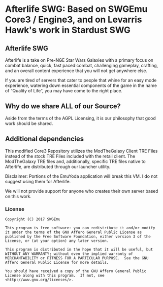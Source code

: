 # Afterlife SWG: Based on SWGEmu Core3 / Engine3, and on Levarris Hawk's work in Stardust SWG #

## Afterlife SWG ##

Afterlife is a take on Pre-NGE Star Wars Galaxies with a primary focus on combat balance, quick, fast paced combat, challenging gameplay, crafting, and an overall content experience that you will not get anywhere else.

If you are tired of servers that cater to people that whine for an easy mode experience, watering down essential components of the game in the name of “Quality of Life”,  you may have come to the right place.

## Why do we share ALL of our Source? ##

Aside from the terms of the AGPL Licensing, it is our philosophy that good work should be shared.

## Additional dependencies ##

This modified Core3 Repository utilizes the ModTheGalaxy Client TRE Files instead of the stock TRE Files included with the retail client. The ModTheGalaxy TRE files and, additionally, specific TRE files native to Afterlife, are distributed through our launcher utility.

Disclaimer:  Portions of the EmuYoda application will break this VM.   I do not suggest using them for Afterlife.

We will not provide support for anyone who creates their own server based on this work.

### License ###
    Copyright (C) 2017 SWGEmu

    This program is free software: you can redistribute it and/or modify
    it under the terms of the GNU Affero General Public License as published by the Free Software Foundation, either version 3 of the License, or (at your option) any later version.

    This program is distributed in the hope that it will be useful, but WITHOUT ANY WARRANTY; without even the implied warranty of MERCHANTABILITY or FITNESS FOR A PARTICULAR PURPOSE.  See the GNU Affero General Public License for more details.

    You should have received a copy of the GNU Affero General Public License along with this program.  If not, see <http://www.gnu.org/licenses/>.

